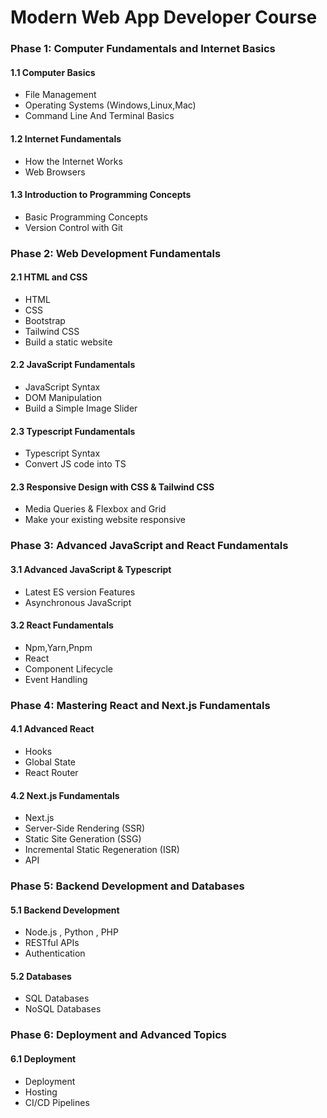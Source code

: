# Modern Web App Developer Course


### **Phase 1: Computer Fundamentals and Internet Basics**

#### **1.1 Computer Basics**
* File Management  
* Operating Systems (Windows,Linux,Mac)  
* Command Line And Terminal Basics

#### **1.2 Internet Fundamentals**
* How the Internet Works  
* Web Browsers

#### **1.3 Introduction to Programming Concepts**
* Basic Programming Concepts  
* Version Control with Git

### **Phase 2: Web Development Fundamentals**

#### **2.1 HTML and CSS**
* HTML  
* CSS  
* Bootstrap  
* Tailwind CSS   
* Build a static website  

#### **2.2 JavaScript Fundamentals**
* JavaScript Syntax  
* DOM Manipulation  
* Build a Simple Image Slider

#### **2.3 Typescript Fundamentals**
* Typescript Syntax  
* Convert JS code into TS

#### **2.3 Responsive Design with CSS & Tailwind CSS**
* Media Queries & Flexbox and Grid  
* Make your existing website responsive

### **Phase 3: Advanced JavaScript and React Fundamentals**

#### **3.1 Advanced JavaScript & Typescript**
* Latest ES version Features  
* Asynchronous JavaScript

#### **3.2 React Fundamentals** 
* Npm,Yarn,Pnpm  
* React  
* Component Lifecycle  
* Event Handling

### **Phase 4: Mastering React and Next.js Fundamentals**

#### **4.1 Advanced React**
* Hooks  
* Global State  
* React Router

#### **4.2 Next.js Fundamentals**
* Next.js   
* Server-Side Rendering (SSR)  
* Static Site Generation (SSG)  
* Incremental Static Regeneration (ISR)  
* API

### **Phase 5: Backend Development and Databases**

#### **5.1 Backend Development**
* Node.js , Python , PHP  
* RESTful APIs  
* Authentication

#### **5.2 Databases**
* SQL Databases  
* NoSQL Databases

### **Phase 6: Deployment and Advanced Topics**

#### **6.1 Deployment**
* Deployment  
* Hosting  
* CI/CD Pipelines
